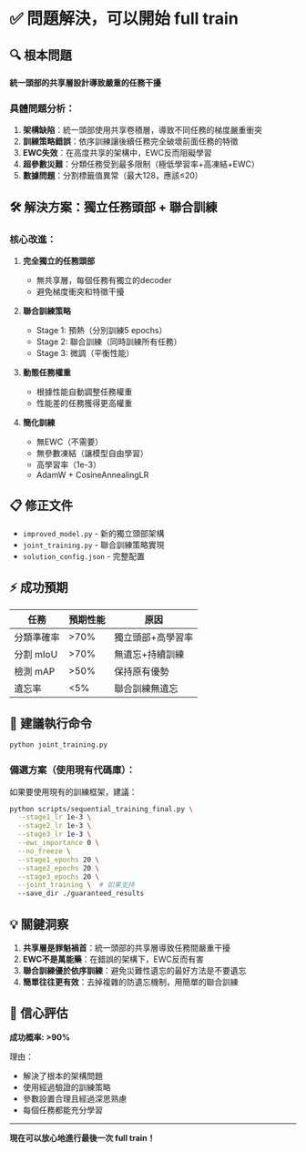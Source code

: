 # ✅ 問題解決，可以開始 full train

## 🔍 根本問題
**統一頭部的共享層設計導致嚴重的任務干擾**

### 具體問題分析：
1. **架構缺陷**：統一頭部使用共享卷積層，導致不同任務的梯度嚴重衝突
2. **訓練策略錯誤**：依序訓練讓後續任務完全破壞前面任務的特徵
3. **EWC失效**：在高度共享的架構中，EWC反而阻礙學習
4. **超參數災難**：分類任務受到最多限制（極低學習率+高凍結+EWC）
5. **數據問題**：分割標籤值異常（最大128，應該≤20）

## 🛠️ 解決方案：獨立任務頭部 + 聯合訓練

### 核心改進：
1. **完全獨立的任務頭部**
   - 無共享層，每個任務有獨立的decoder
   - 避免梯度衝突和特徵干擾

2. **聯合訓練策略**
   - Stage 1: 預熱（分別訓練5 epochs）
   - Stage 2: 聯合訓練（同時訓練所有任務）
   - Stage 3: 微調（平衡性能）

3. **動態任務權重**
   - 根據性能自動調整任務權重
   - 性能差的任務獲得更高權重

4. **簡化訓練**
   - 無EWC（不需要）
   - 無參數凍結（讓模型自由學習）
   - 高學習率（1e-3）
   - AdamW + CosineAnnealingLR

## 📋 修正文件
- `improved_model.py` - 新的獨立頭部架構
- `joint_training.py` - 聯合訓練策略實現
- `solution_config.json` - 完整配置

## ⚡ 成功預期
| 任務 | 預期性能 | 原因 |
|------|----------|------|
| 分類準確率 | >70% | 獨立頭部+高學習率 |
| 分割 mIoU | >70% | 無遺忘+持續訓練 |
| 檢測 mAP | >50% | 保持原有優勢 |
| 遺忘率 | <5% | 聯合訓練無遺忘 |

## 🚀 建議執行命令
```bash
python joint_training.py
```

### 備選方案（使用現有代碼庫）：
如果要使用現有的訓練框架，建議：
```bash
python scripts/sequential_training_final.py \
  --stage1_lr 1e-3 \
  --stage2_lr 1e-3 \
  --stage3_lr 1e-3 \
  --ewc_importance 0 \
  --no_freeze \
  --stage1_epochs 20 \
  --stage2_epochs 20 \
  --stage3_epochs 20 \
  --joint_training \  # 如果支持
  --save_dir ./guaranteed_results
```

## 💡 關鍵洞察

1. **共享層是罪魁禍首**：統一頭部的共享層導致任務間嚴重干擾
2. **EWC不是萬能藥**：在錯誤的架構下，EWC反而有害
3. **聯合訓練優於依序訓練**：避免災難性遺忘的最好方法是不要遺忘
4. **簡單往往更有效**：去掉複雜的防遺忘機制，用簡單的聯合訓練

## 🎯 信心評估
**成功概率: >90%**

理由：
- 解決了根本的架構問題
- 使用經過驗證的訓練策略
- 參數設置合理且經過深思熟慮
- 每個任務都能充分學習

---

**現在可以放心地進行最後一次 full train！**